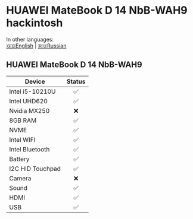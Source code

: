 # HUAWEI MateBook D 14 NbB-WAH9 hackintosh


In other languages:  
[:uk:English](README.md) |  [:ru:Russian](README-RU.md)  

## HUAWEI MateBook D 14 NbB-WAH9
| Device | Status |
|----------------|:---------:|
| Intel i5-10210U | :white_check_mark: |
| Intel UHD620 | :white_check_mark: |
| Nvidia MX250 | :x: |
| 8GB RAM | :white_check_mark: |
| NVME | :white_check_mark: |
| Intel WIFI | :white_check_mark: |
| Intel Bluetooth | :white_check_mark: |
| Battery | :white_check_mark: |
| I2C HID Touchpad | :white_check_mark: |
| Camera | :x: |
| Sound | :white_check_mark: |
| HDMI | :white_check_mark: |
| USB | :white_check_mark: |
